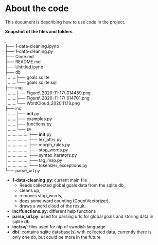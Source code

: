# About the code

This document is describing how to use code in the project.

__Snapshot of the files and folders__

.  
├── 1-data-cleaning.ipynb  
├── 1-data-cleaning.py  
├── Code.md  
├── README.md  
├── Untitled.ipynb  
├── db  
│.......├── goals.sqlite  
│.......└── goals.sqlite.sql  
├── img  
│.......├── Figure\ 2020-11-17\ 014459.png  
│.......├── Figure\ 2020-11-17\ 014701.png  
│.......└── WordCloud_2020.11.18.png  
├── inc  
│.......├── __init__.py  
│.......├── examples.py  
│.......├── functions.py  
│.......└── sv  
│.................├── __init__.py  
│.................├── lex_attrs.py  
│.................├── morph_rules.py  
│.................├── stop_words.py  
│.................├── syntax_iterators.py  
│.................├── tag_map.py  
│.................└── tokenizer_exceptions.py  
└── parse_url.py  

- __1-data-cleaning.py__: current main file
    * Reads collected global goals data from the sqlite db,
    * cleans up,
    * removes stop_words,
    * does some word counting (CountVectorizer),
    * draws a word cloud of the result.
- __inc/functions.py__: different help functions
- __parse_url.py__: used for parsing urls for global goals and storing data in sqlite db
- __inc/sv/__: files used for nlp of swedish language
- __db/__: contains sqlite database(s) with collected data,
    currently there is only one db, but could be more in the future
